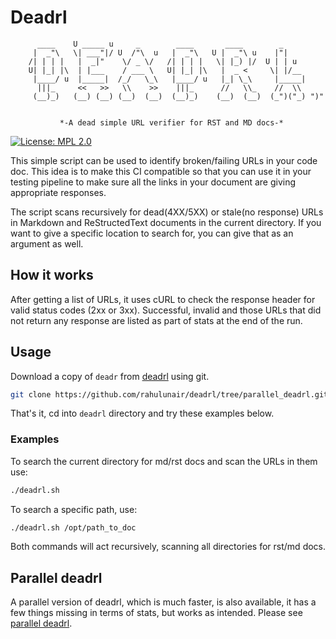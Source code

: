 # Deadrl

          ____    U _____ u     _        ____       ____        _
         |  _"\   \| ___"|/ U  /"\  u   |  _"\   U |  _"\ u    |"|
        /| | | |   |  _|"    \/ _ \/   /| | | |   \| |_) |/  U | | u
        U| |_| |\  | |___    / ___ \   U| |_| |\   |  _ <     \| |/__
         |____/ u  |_____|  /_/   \_\   |____/ u   |_| \_\     |_____|
          |||_     <<   >>   \\    >>    |||_      //   \\_    //  \\ 
         (__)_)   (__) (__) (__)  (__)  (__)_)    (__)  (__)  (_")("_) ")"


               *-A dead simple URL verifier for RST and MD docs-*

[![License: MPL 2.0](https://img.shields.io/badge/License-MPL%202.0-brightgreen.svg)](https://opensource.org/licenses/MPL-2.0)

This simple script can be used to identify broken/failing URLs
in your code doc. This idea is to make this CI compatible so that
you can use it in your testing pipeline to make sure all the links
in your document are giving appropriate responses.

The script scans recursively for dead(4XX/5XX) or stale(no response)
URLs in Markdown and ReStructedText documents in the current directory.
If you want to give a specific location to search for, you can
give that as an argument as well.

## How it works

After getting a list of URLs, it uses cURL to check the response
header for valid status codes (2xx or 3xx). Successful, invalid and
those URLs that did not return any response are listed as part of stats at
the end of the run.

## Usage

Download a copy of `deadr` from [deadrl](https://github.com/rahulunair/deadrl/tree/parallel_deadrl)
using git.

```bash
git clone https://github.com/rahulunair/deadrl/tree/parallel_deadrl.git
```

That's it, cd into `deadrl` directory and try these examples below.

### Examples

To search the current directory for md/rst docs and scan the URLs in them use:

```bash
./deadrl.sh
```

To search a specific path, use:

```bash
./deadrl.sh /opt/path_to_doc
```

Both commands will act recursively, scanning all directories for rst/md docs.

## Parallel deadrl

A parallel version of deadrl, which is much faster, is also available, it has
a few things missing in terms of stats, but works as intended. Please see
[parallel deadrl](https://github.com/rahulunair/deadrl/tree/parallel_deadrl "parallel_deadrl").

